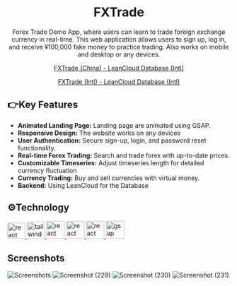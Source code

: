 <div align="center">
  <h1>FXTrade</h1>
  <p>Forex Trade Demo App, where users can learn to trade foreign exchange currency in real-time. This web application allows users to sign up, log in, and receive ¥100,000  fake money to practice trading. Also works on mobile and desktop or any devices.</p>
  <span></span> <a href="http://120.26.45.50:3050/" target="_blank" rel="noreferrer"><p>FXTrade (China) - LeanCloud Database (Intl)</p></a>
  <span></span> <a href="https://fx-trade-gamma.vercel.app/" target="_blank" rel="noreferrer"><p>FXTrade (Intl) - LeanCloud Database (Intl)</p></a>
</div>

## 👉Key Features
<ul>
  <li><strong>Animated Landing Page:</strong> Landing page are animated using GSAP.</li>
  <li><strong>Responsive Design:</strong> The website works on any devices</li>
  <li><strong>User Authentication:</strong> Secure sign-up, login, and password reset functionality.</li>
  <li><strong>Real-time Forex Trading:</strong> Search and trade forex with up-to-date prices.</li>
  <li><strong>Customizable Timeseries:</strong> Adjust timeseries length for detailed currency fluctuation</li>
  <li><strong>Currency Trading:</strong> Buy and sell currencies with virtual money.</li>
  <li><strong>Backend:</strong> Using LeanCloud for the Database</li>
</ul>

## ⚙️Technology
<a href="https://reactjs.org/" target="_blank" rel="noreferrer"> <img src="https://github.com/FrederickAurelio/Bookling/assets/121996224/5a77ab5f-bf0e-463e-a752-ea9031912c39" alt="react" width="40" height="36"/> </a> <a href="https://tailwindcss.com/" target="_blank" rel="noreferrer"> <img src="https://www.vectorlogo.zone/logos/tailwindcss/tailwindcss-icon.svg" alt="tailwind" width="40" height="38"/> </a><a href="https://tanstack.com/query/v3" target="_blank" rel="noreferrer"> <img src="https://github.com/webmin/webmin/assets/121996224/b8260626-f426-4e90-b94b-feaa600b709c" alt="react query" width="41" height="40"/> </a><a href="https://reactrouter.com/en/main" target="_blank" rel="noreferrer"> <img src="https://github.com/webmin/webmin/assets/121996224/c3162044-e38f-4cc9-a058-6d2261117bc0" alt="react router" width="41" height="40"/> </a></a><a href="https://www.react-hook-form.com/" target="_blank" rel="noreferrer"> <img src="https://github.com/webmin/webmin/assets/121996224/3a5114ee-882b-4f19-a690-9f2b53137af4" alt="react hook form" width="41" height="40"/> </a><a href="https://gsap.com/" target="_blank" rel="noreferrer"> <img src="https://github.com/user-attachments/assets/cafa2bb1-650c-4de0-9161-81614b9b508f" alt="gsap" width="42" height="40"/> </a>

## Screenshots
![Screenshots](https://github.com/user-attachments/assets/5bb93a45-b252-4d1b-b675-02df2a0ab397)
![Screenshot (229)](https://github.com/user-attachments/assets/24c17315-122c-4d3e-886b-2d78254e725a)
![Screenshot (230)](https://github.com/user-attachments/assets/0edfbce6-4278-4d5d-85d6-6898ef3cf09b)
![Screenshot (231)](https://github.com/user-attachments/assets/17276f47-2e3a-4986-b69c-55793d1e2a74)
